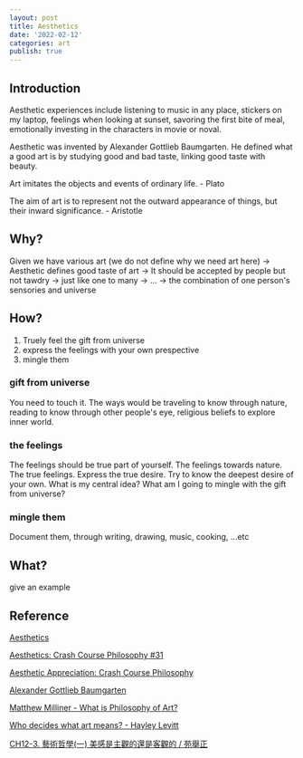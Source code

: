 ```yaml
---
layout: post
title: Aesthetics
date: '2022-02-12'
categories: art
publish: true
---
```


## Introduction

Aesthetic experiences include listening to music in any place, stickers on my laptop, feelings when looking at sunset, savoring the first bite of meal, emotionally investing in the characters in movie or noval.

Aesthetic was invented by Alexander Gottlieb Baumgarten. He defined what a good art is by studying good and bad taste, linking good taste with beauty.

Art imitates the objects and events of ordinary life. - Plato

The aim of art is to represent not the outward appearance of things, but their inward significance. - Aristotle

## Why?

Given we have various art (we do not define why we need art here) -> Aesthetic defines good taste of art -> It should be accepted by people but not tawdry -> just like one to many -> ... -> the combination of one person's sensories and universe

## How?

1. Truely feel the gift from universe
2. express the feelings with your own prespective
3. mingle them

### gift from universe

You need to touch it. The ways would be traveling to know through nature, reading to know through other people's eye, religious beliefs to explore inner world.

### the feelings

The feelings should be true part of yourself. The feelings towards nature. The true feelings. Express the true desire. Try to know the deepest desire of your own. What is my central idea? What am I going to mingle with the gift from universe?

### mingle them

Document them, through writing, drawing, music, cooking, ...etc

## What?

give an example

## Reference

[Aesthetics](https://en.wikipedia.org/wiki/Aesthetics)

[Aesthetics: Crash Course Philosophy #31](https://www.youtube.com/watch?v=gDL4Zf2yEa4)

[Aesthetic Appreciation: Crash Course Philosophy](https://www.youtube.com/watch?v=NZ5duzln2wI)

[Alexander Gottlieb Baumgarten](https://en.wikipedia.org/wiki/Alexander_Gottlieb_Baumgarten)

[Matthew Milliner - What is Philosophy of Art?](https://www.youtube.com/watch?v=oY5flAo6TrM)

[Who decides what art means? - Hayley Levitt](https://www.youtube.com/watch?v=HoXyw909Qu0)

[CH12-3. 藝術哲學(一) 美感是主觀的還是客觀的 / 苑舉正](https://www.youtube.com/watch?v=NWRr0APNS0s)
